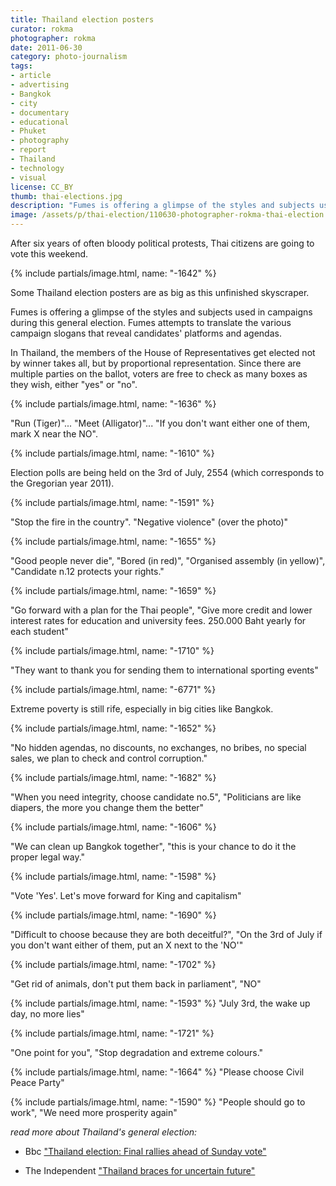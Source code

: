 ```yaml
---
title: Thailand election posters
curator: rokma
photographer: rokma
date: 2011-06-30
category: photo-journalism
tags:
- article
- advertising
- Bangkok
- city
- documentary
- educational
- Phuket
- photography
- report
- Thailand
- technology
- visual
license: CC_BY
thumb: thai-elections.jpg
description: "Fumes is offering a glimpse of the styles and subjects used in campaigns during this general election. Fumes attempts to translate the various campaign slogans that reveal candidates platforms and agendas."
image: /assets/p/thai-election/110630-photographer-rokma-thai-election.jpg
---
```


After six years of often bloody political protests, Thai citizens are going to vote this weekend.

{% include partials/image.html, name: "-1642" %}

Some Thailand election posters are as big as this unfinished skyscraper.

Fumes is offering a glimpse of the styles and subjects used in campaigns during this general election. Fumes attempts to translate the various campaign slogans that reveal candidates' platforms and agendas.

In Thailand, the members of the House of Representatives get elected not by winner takes all, but by proportional representation. Since there are multiple parties on the ballot, voters are free to check as many boxes as they wish, either "yes" or "no".



{% include partials/image.html, name: "-1636" %}

"Run (Tiger)"... "Meet (Alligator)"... "If you don't want either one of them, mark X near the NO".

{% include partials/image.html, name: "-1610" %}

Election polls are being held on the 3rd of July, 2554 (which corresponds to the Gregorian year 2011).

{% include partials/image.html, name: "-1591" %}

"Stop the fire in the country". "Negative violence" (over the photo)"

{% include partials/image.html, name: "-1655" %}

"Good people never die", "Bored (in red)", "Organised assembly (in yellow)", "Candidate n.12 protects your rights."

{% include partials/image.html, name: "-1659" %}

"Go forward with a plan for the Thai people", "Give more credit and lower interest rates for education and university fees. 250.000 Baht yearly for each student"

{% include partials/image.html, name: "-1710" %}

"They want to thank you for sending them to international sporting events"

{% include partials/image.html, name: "-6771" %}

Extreme poverty is still rife, especially in big cities like Bangkok.

{% include partials/image.html, name: "-1652" %}

"No hidden agendas, no discounts, no exchanges, no bribes, no special sales, we plan to check and control corruption."

{% include partials/image.html, name: "-1682" %}

"When you need integrity, choose candidate no.5", "Politicians are like diapers, the more you change them the better"

{% include partials/image.html, name: "-1606" %}

"We can clean up Bangkok together", "this is your chance to do it the proper legal way."

{% include partials/image.html, name: "-1598" %}

"Vote &#39;Yes&#39;. Let's move forward for King and capitalism"

{% include partials/image.html, name: "-1690" %}

"Difficult to choose because they are both deceitful?", "On the 3rd of July if you don't want either of them, put an X next to the &#39;NO&#39;"

{% include partials/image.html, name: "-1702" %}

"Get rid of animals, don't put them back in parliament", "NO"

{% include partials/image.html, name: "-1593" %}
"July 3rd, the wake up day, no more lies"

{% include partials/image.html, name: "-1721" %}

"One point for you", "Stop degradation and extreme colours."

{% include partials/image.html, name: "-1664" %}
"Please choose Civil Peace Party"

{% include partials/image.html, name: "-1590" %}
"People should go to work", "We need more prosperity again"




_read more about Thailand's general election:_

- Bbc <a href="http://www.bbc.co.uk/news/world-asia-pacific-14000629"  >"Thailand election: Final rallies ahead of Sunday vote"</a>

- The Independent <a href="http://www.independent.co.uk/news/world/asia/thailand-braces-for-uncertain-future-2306067.html"  >"Thailand braces for uncertain future"</a>
